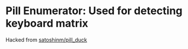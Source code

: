 # Pill Enumerator: Used for detecting keyboard matrix

Hacked from [satoshinm/pill_duck](https://satoshinm.github.io/blog/171227_stm32hid_pill_duck_scriptable_usb_hid_device_using_an_stm32_blue_pill_from_mouse_jigglers_to_rubber_duckies.html)


